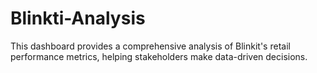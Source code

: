 # Blinkti-Analysis
This dashboard provides a comprehensive analysis of Blinkit's retail performance metrics, helping stakeholders make data-driven decisions.
